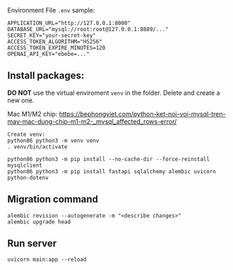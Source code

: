 Environment File `.env` sample:

```commandline
APPLICATION_URL="http://127.0.0.1:8000"
DATABASE_URL="mysql://root:root@127.0.0.1:8889/..."
SECRET_KEY="your-secret-key"
ACCESS_TOKEN_ALGORITHM="HS256"
ACCESS_TOKEN_EXPIRE_MINUTES=120
OPENAI_API_KEY="ebebe=..."
```

## Install packages:

**DO NOT** use the virtual enviroment `venv` in the folder. Delete and create a new one.

Mac M1/M2 chip: https://bephongviet.com/python-ket-noi-voi-mysql-tren-may-mac-dung-chip-m1-m2-_mysql_affected_rows-error/

```commandline
Create venv:
python86 python3 -m venv venv
. venv/bin/activate
```

```commandline
python86 python3 -m pip install --no-cache-dir --force-reinstall mysqlclient
python86 python3 -m pip install fastapi sqlalchemy alembic uvicorn python-dotenv 
```
## Migration command

```commandline
alembic revision --autogenerate -m "<describe changes>"
alembic upgrade head
```

## Run server

```commandline
uvicorn main:app --reload
```
